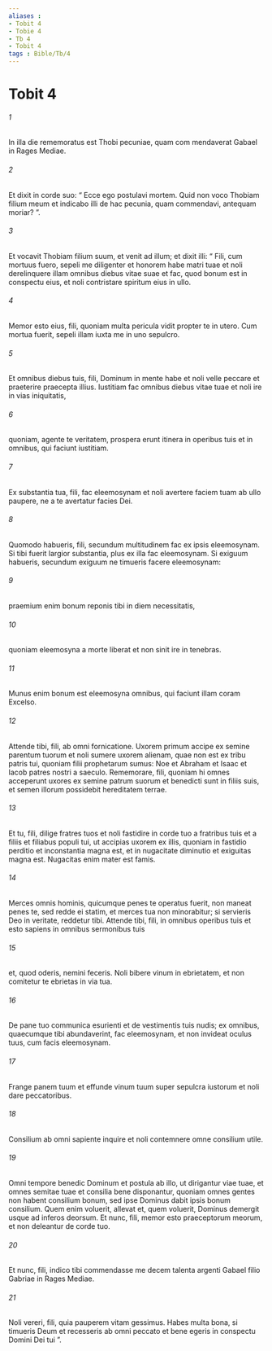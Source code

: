 ```yaml
---
aliases : 
- Tobit 4
- Tobie 4
- Tb 4
- Tobit 4
tags : Bible/Tb/4
---
```


# Tobit 4

###### 1
In illa die rememoratus est Thobi pecuniae, quam com mendaverat Gabael in Rages Mediae. 
###### 2
Et dixit in corde suo: “ Ecce ego postulavi mortem. Quid non voco Thobiam filium meum et indicabo illi de hac pecunia, quam commendavi, antequam moriar? ”. 
###### 3
Et vocavit Thobiam filium suum, et venit ad illum; et dixit illi: “ Fili, cum mortuus fuero, sepeli me diligenter et honorem habe matri tuae et noli derelinquere illam omnibus diebus vitae suae et fac, quod bonum est in conspectu eius, et noli contristare spiritum eius in ullo. 
###### 4
Memor esto eius, fili, quoniam multa pericula vidit propter te in utero. Cum mortua fuerit, sepeli illam iuxta me in uno sepulcro. 
###### 5
Et omnibus diebus tuis, fili, Dominum in mente habe et noli velle peccare et praeterire praecepta illius. Iustitiam fac omnibus diebus vitae tuae et noli ire in vias iniquitatis, 
###### 6
quoniam, agente te veritatem, prospera erunt itinera in operibus tuis et in omnibus, qui faciunt iustitiam. 
###### 7
Ex substantia tua, fili, fac eleemosynam et noli avertere faciem tuam ab ullo paupere, ne a te avertatur facies Dei. 
###### 8
Quomodo habueris, fili, secundum multitudinem fac ex ipsis eleemosynam. Si tibi fuerit largior substantia, plus ex illa fac eleemosynam. Si exiguum habueris, secundum exiguum ne timueris facere eleemosynam: 
###### 9
praemium enim bonum reponis tibi in diem necessitatis, 
###### 10
quoniam eleemosyna a morte liberat et non sinit ire in tenebras. 
###### 11
Munus enim bonum est eleemosyna omnibus, qui faciunt illam coram Excelso. 
###### 12
Attende tibi, fili, ab omni fornicatione. Uxorem primum accipe ex semine parentum tuorum et noli sumere uxorem alienam, quae non est ex tribu patris tui, quoniam filii prophetarum sumus: Noe et Abraham et Isaac et Iacob patres nostri a saeculo. Rememorare, fili, quoniam hi omnes acceperunt uxores ex semine patrum suorum et benedicti sunt in filiis suis, et semen illorum possidebit hereditatem terrae.
###### 13
Et tu, fili, dilige fratres tuos et noli fastidire in corde tuo a fratribus tuis et a filiis et filiabus populi tui, ut accipias uxorem ex illis, quoniam in fastidio perditio et inconstantia magna est, et in nugacitate diminutio et exiguitas magna est. Nugacitas enim mater est famis. 
###### 14
Merces omnis hominis, quicumque penes te operatus fuerit, non maneat penes te, sed redde ei statim, et merces tua non minorabitur; si servieris Deo in veritate, reddetur tibi. Attende tibi, fili, in omnibus operibus tuis et esto sapiens in omnibus sermonibus tuis 
###### 15
et, quod oderis, nemini feceris. Noli bibere vinum in ebrietatem, et non comitetur te ebrietas in via tua. 
###### 16
De pane tuo communica esurienti et de vestimentis tuis nudis; ex omnibus, quaecumque tibi abundaverint, fac eleemosynam, et non invideat oculus tuus, cum facis eleemosynam. 
###### 17
Frange panem tuum et effunde vinum tuum super sepulcra iustorum et noli dare peccatoribus. 
###### 18
Consilium ab omni sapiente inquire et noli contemnere omne consilium utile. 
###### 19
Omni tempore benedic Dominum et postula ab illo, ut dirigantur viae tuae, et omnes semitae tuae et consilia bene disponantur, quoniam omnes gentes non habent consilium bonum, sed ipse Dominus dabit ipsis bonum consilium. Quem enim voluerit, allevat et, quem voluerit, Dominus demergit usque ad inferos deorsum. Et nunc, fili, memor esto praeceptorum meorum, et non deleantur de corde tuo. 
###### 20
Et nunc, fili, indico tibi commendasse me decem talenta argenti Gabael filio Gabriae in Rages Mediae. 
###### 21
Noli vereri, fili, quia pauperem vitam gessimus. Habes multa bona, si timueris Deum et recesseris ab omni peccato et bene egeris in conspectu Domini Dei tui ”.
